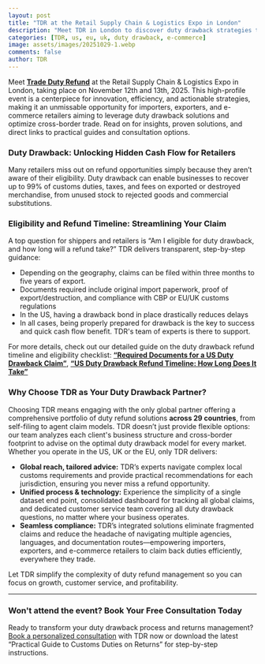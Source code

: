 ```yaml
---
layout: post
title: "TDR at the Retail Supply Chain & Logistics Expo in London"
description: "Meet TDR in London to discover duty drawback strategies that help retailers and e-commerce sellers recover up to 99% of customs duties. Free consultations, practical guides, and global claim support."
categories: [TDR, us, eu, uk, duty drawback, e-commerce]
image: assets/images/20251029-1.webp
comments: false
author: TDR
---
```


Meet [**Trade Duty Refund**](https://tradedutyrefund.com?utm_source=Blog&utm_medium=Post&utm_campaign=20251027Article) at the Retail Supply Chain & Logistics Expo in London, taking place on November 12th and 13th, 2025. This high-profile event is a centerpiece for innovation, efficiency, and actionable strategies, making it an unmissable opportunity for importers, exporters, and e-commerce retailers aiming to leverage duty drawback solutions and optimize cross-border trade. Read on for insights, proven solutions, and direct links to practical guides and consultation options.

### Duty Drawback: Unlocking Hidden Cash Flow for Retailers

Many retailers miss out on refund opportunities simply because they aren’t aware of their eligibility. Duty drawback can enable businesses to recover up to 99% of customs duties, taxes, and fees on exported or destroyed merchandise, from unused stock to rejected goods and commercial substitutions. 

### Eligibility and Refund Timeline: Streamlining Your Claim

A top question for shippers and retailers is “Am I eligible for duty drawback, and how long will a refund take?” TDR delivers transparent, step-by-step guidance:

- Depending on the geography, claims can be filed within three months to five years of export.
- Documents required include original import paperwork, proof of export/destruction, and compliance with CBP or EU/UK customs regulations
- In the US, having a drawback bond in place drastically reduces delays
- In all cases, being properly prepared for drawback is the key to success and quick cash flow benefit. TDR's team of experts is there to support.

For more details, check out our detailed guide on the duty drawback refund timeline and eligibility checklist: [**“Required Documents for a US Duty Drawback Claim”**](https://tradedutyrefund.com/required-documents-for-a-us-duty-drawback-claim.html?utm_source=Blog&utm_medium=Post&utm_campaign=20251027Article), [**“US Duty Drawback Refund Timeline: How Long Does It Take”**](https://tradedutyrefund.com/us-duty-drawback-refund-timeline-how-long-does-it-take.html?utm_source=Blog&utm_medium=Post&utm_campaign=20251027Article)


### Why Choose TDR as Your Duty Drawback Partner?

Choosing TDR means engaging with the only global partner offering a comprehensive portfolio of duty refund solutions **across 29 countries**, from self-filing to agent claim models. TDR doesn’t just provide flexible options: our team analyzes each client's business structure and cross-border footprint to advise on the optimal duty drawback model for every market. Whether you operate in the US, UK or the EU, only TDR delivers:

- **Global reach, tailored advice:** TDR’s experts navigate complex local customs requirements and provide practical recommendations for each jurisdiction, ensuring you never miss a refund opportunity.
- **Unified process & technology:** Experience the simplicity of a single dataset end point, consolidated dashboard for tracking all global claims, and dedicated customer service team covering all duty drawback questions, no matter where your business operates.
- **Seamless compliance:** TDR’s integrated solutions eliminate fragmented claims and reduce the headache of navigating multiple agencies, languages, and documentation routes—empowering importers, exporters, and e-commerce retailers to claim back duties efficiently, everywhere they trade.

Let TDR simplify the complexity of duty refund management so you can focus on growth, customer service, and profitability.

***

### Won't attend the event? Book Your Free Consultation Today

Ready to transform your duty drawback process and returns management? [Book a personalized consultation](https://tradedutyrefund.com/contact-us.html?utm_source=Blog&utm_medium=Post&utm_campaign=20251027Article) with TDR now or download the latest “Practical Guide to Customs Duties on Returns” for step-by-step instructions.